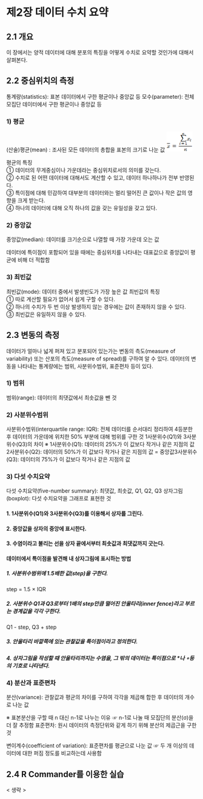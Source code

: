 # 제2장 데이터 수치 요약

## 2.1 개요
 이 장에서는 양적 데이터에 대해 분포의 특징을 어떻게 수치로 요약할 것인가에 대해서 살펴본다.

## 2.2 중심위치의 측정
 통계량(statistics): 표본 데이터에서 구한 평균이나 중앙값 등
 모수(parameter): 전체 모집단 데이터에서 구한 평균이나 중앙값 등
### 1) 평균
 (산술)평균(mean) : 조사된 모든 데이터의 총합을 표본의 크기로 나눈 값
 <img src="./img/Ch2-1.png">
 
 평균의 특징  
 ① 데이터의 무게중심이나 가운데라는 중심위치로서의 의미를 갖는다.  
 ② 수치로 된 어떤 데이터에 대해서도 계산할 수 있고, 데이터 하나하나가 전부 반영된다.  
 ③ 특이점에 대해 민감하여 대부분의 데이터와는 멀리 떨어진 큰 값이나 작은 값의 영향을 크게 받는다.  
 ④ 하나의 데이터에 대해 오직 하나의 값을 갖는 유일성을 갖고 있다.  

### 2) 중앙값
 중앙값(median): 데이터를 크기순으로 나열할 때 가장 가운데 오는 값
 
 데이터에 특이점이 포함되어 있을 때에는 중심위치를 나타내는 대표값으로 중앙값이 평균에 비해 더 적합함

### 3) 최빈값
 최빈값(mode): 데이터 중에서 발생빈도가 가장 높은 값
 최빈값의 특징  
 ① 따로 계산할 필요가 없어서 쉽게 구할 수 있다.  
 ② 하나의 수치가 두 번 이상 발생하지 않는 경우에는 값이 존재하지 않을 수 있다.  
 ③ 최빈값은 유일하지 않을 수 있다.  

## 2.3 변동의 측정
 데이터가 얼마나 넓게 퍼져 있고 분포되어 있는가는 변동의 측도(measure of variability) 또는 산포의 측도(measure of spread)를 구하여 알 수 있다.
 데이터의 변동을 나타내는 통계량에는 범위, 사분위수범위, 표준편차 등이 있다.
### 1) 범위
 범위(range): 데이터의 최댓값에서 최솟값을 뺀 것
### 2) 사분위수범위
 사분위수범위(interquartile range: IQR): 전체 데이터를 순서대리 정리하여 4등분한 후 데이터의 가운데에 위치한 50% 부분에 대해 범위를 구한 것
 1사분위수(Q1)와 3사분위수(Q3)의 차이
 ※ 1사분위수(Q1): 데이터의 25%가 이 값보다 작거나 같은 지점의 값2사분위수(Q2): 데이터의 50%가 이 값보다 작거나 같은 지점의 값 = 중앙값3사분위수(Q3): 데이터의 75%가 이 값보다 작거나 같은 지점의 값
### 3) 다섯 수치요약
 다섯 수치요약(five-number summary): 최댓값, 최솟값, Q1, Q2, Q3
 상자그림(boxplot): 다섯 수치요약을 그래프로 표현한 것
#### 1. 1사분위수(Q1)와 3사분위수(Q3)를 이용해서 상자를 그린다.
#### 2. 중앙값을 상자의 중앙에 표시한다.
#### 3. 수염이라고 불리는 선을 상자 끝에서부터 최솟값과 최댓값까지 긋는다.

#### 데이터에서 특이점을 발견해 내 상자그림에 표시하는 방법
##### 1. 사분위수범위에 1.5배한 값(step)을 구한다.
  step = 1.5 × IQR
##### 2. 사분위수 Q1과 Q3로부터 1배의 step만큼 떨어진 안울타리(inner fence)라고 부르는 경계값을 각각 구한다.
  Q1 - step, Q3 + step
##### 3. 안울타리 바깥쪽에 있는 관찰값을 특이점이라고 정의한다.
##### 4. 상자그림을 작성할 때 안울타리까지는 수염을, 그 밖의 데이터는 특이점으로 *나 ∘등의 기호로 나타낸다.
### 4) 분산과 표준편차
 분산(variance): 관찰값과 평균의 차이를 구하여 각각을 제곱해 합한 후 데이터의 개수로 나눈 값
 
 ※ 표본분산을 구할 때 n 대신 n-1로 나누는 이유
  ☞ n-1로 나눌 때 모집단의 분산(σ)을 더 잘 추정함
 표준편차: 원시 데이터의 측정단위와 같게 하기 위해 분산의 제곱근을 구한 것

 변이계수(coefficient of variation): 표준편차를 평균으로 나눈 값
 ☞ 두 개 이상의 데이터에 대한 퍼짐 정도를 비교하는데 사용함

## 2.4 R Commander를 이용한 실습
< 생략 >
 
